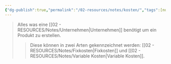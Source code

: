 ```yaml
---
{"dg-publish":true,"permalink":"/02-resources/notes/kosten/","tags":[null],"noteIcon":"","updated":"2025-08-26T16:35:04.000+02:00"}
---
```


> Alles was eine [[02 - RESOURCES/Notes/Unternehmen\|Unternehmen]] benötigt um ein Produkt zu erstellen.
>>Diese können in zwei Arten gekennzeichnet werden: [[02 - RESOURCES/Notes/Fixkosten\|Fixkosten]] und [[02 - RESOURCES/Notes/Variable Kosten\|Variable Kosten]].